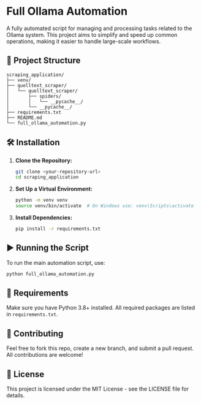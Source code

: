 # Full Ollama Automation

A fully automated script for managing and processing tasks related to the Ollama system. This project aims to simplify and speed up common operations, making it easier to handle large-scale workflows.

## 📁 Project Structure

```
scraping_application/
├── venv/
├── quelltext_scraper/
│   └── quelltext_scraper/
│       ├── spiders/
│       │   └── __pycache__/
│       └── __pycache__/
├── requirements.txt
├── README.md
└── full_ollama_automation.py
```

## 🛠️ Installation

1. **Clone the Repository:**

   ```bash
   git clone <your-repository-url>
   cd scraping_application
   ```
2. **Set Up a Virtual Environment:**

   ```bash
   python -m venv venv
   source venv/bin/activate  # On Windows use: venv\Scripts\activate
   ```
3. **Install Dependencies:**

   ```bash
   pip install -r requirements.txt
   ```

## ▶️ Running the Script

To run the main automation script, use:

```bash
python full_ollama_automation.py
```

## 📄 Requirements

Make sure you have Python 3.8+ installed. All required packages are listed in `requirements.txt`.

## 🤝 Contributing

Feel free to fork this repo, create a new branch, and submit a pull request. All contributions are welcome!

## 📝 License

This project is licensed under the MIT License - see the LICENSE file for details.
